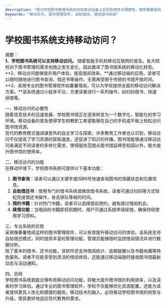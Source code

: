 ```yaml
---
description: "探讨学校图书管理系统如何在移动设备上实现易用性与便捷性，推荐番薯借阅图书管理系统。"
keywords: "移动访问, 图书管理软件, 自助借阅, 微信借书系统"
---
```

# 学校图书系统支持移动访问？

摘要：  
**1、学校图书系统可以支持移动访问。** 随着智能手机和移动互联网的普及，各大院校对于图书管理的需求也随之发生变化，因此推进了图书馆系统的移动化转型。**2、移动访问能够提升用户体验，提高借阅效率。**通过移动端的应用，读者可以随时随地进行图书查询、借还书等操作，无需再受限于传统的书馆开放时间。**3、采用专业的图书管理软件如番薯借阅，可以为学校提供全面的移动访问解决方案。**该系统通过小程序平台，方便读者进行一系列操作，如扫码借书、快速续借等。

一、移动访问的必要性  
随着信息技术的迅速发展，学校图书馆正在逐渐转变为一个数字化、智能化的学习环境。移动设备的普及使得学生和教职工希望能够在自己的手机或平板上轻松访问图书馆资源。  
现代的教育模式强调课堂外的自主学习与探索，许多教育工作者也认识到，移动访问不仅提高了学习资源的获取速度，还促进了知识的传播。图书馆能够通过移动访问来满足不同读者的多样化需求，使得服务范围从图书馆延伸至校园以外，极大提升图书馆的使用率。

二、移动访问的功能  
在移动环境下，学校图书系统可提供以下基本功能：  
1. **图书查询**：读者可以通过关键字或ISBN号快速查询图书的馆藏状态和位置信息。  
2. **自助借还书**：使用专门的借书系统或微信借书系统，读者可通过扫码等方式轻松完成借还书操作，省去排队等候的时间。  
3. **预约书籍**：针对热门书籍，读者可以选择提前预约，避免错过借阅机会。  
4. **续借功能**：当借阅的书籍即将到期时，用户可通过系统申请续借，确保持续使用学习资料。

三、专业系统的优势  
采用像番薯借阅这样的图书管理软件，可以有效提升移动访问的体验。该系统支持自助借还模式，同时提供丰富的管理功能，管理员能够随时监控借阅情况并进行数据分析。  
除了基本的借书、还书功能，该软件还支持借阅统计、逾期提醒以及书籍收藏等特色服务。读者不仅能享受到灵活的借阅体验，还能通过移动端随时接收图书馆最新动态与活动通知。

四、总结  
学校图书系统若能合理布局移动访问功能，将极大提升图书馆的利用效率，以及读者的学习体验。通过专业的图书管理软件，学校不仅能够优化资源配置，还能为读者提供更具人性化和便捷的服务。移动技术的融入，必将推动学校图书馆的转型与升级，使其更好地适应现代教育的需求。
